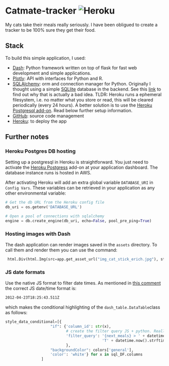 # Catmate-tracker ![Heroku](http://heroku-badge.herokuapp.com/?app=catmate-tracker&root=projects.html)
My cats take their meals really seriously. I have been obligued to create a tracker to be 100% sure they get their food.

## Stack 
To build this simple application, I used:

- [Dash](https://dash.plot.ly/): Python framework written on top of flask for fast web development and simple applications.
- [Plotly](https://plot.ly/): API with interfaces for Python and R. 
- [SQLAlchemy](https://www.sqlalchemy.org/): orm and connection manager for Python. Originally I thought using a simple [SQLlite](https://www.sqlite.org/index.html) database in the backend. See this [link](https://devcenter.heroku.com/articles/sqlite3) to find out why that is actually a bad idea. TLDR: Heroku runs a ephemeral filesystem, i.e. no matter what you store or read, this will be cleared periodically (every 24 hours). A better solution is to use the [Heroku Postgresql add-on](https://elements.heroku.com/addons/heroku-postgresql). Read below further setup information. 
- [GitHub](www.github.com): source code management
- [Heroku](http://www.heroku.com/): to deploy the app 

## Further notes 

### Heroku Postgres DB hosting 
Setting up a postgresql in Heroku is straightforward. You just need to activate the [Heroku Postgress](https://www.heroku.com/postgres) add-on at your application dashboard. The database instance runs is hosted in AWS.

After activating Heroku will add an extra global variable `DATABASE_URI` in `Config Vars`. These variables can be retrieved in your application as any other environmental variable:   

```Python
# Get the db URL from the Heroku config file 
db_uri = os.getenv('DATABASE_URL')

# Open a pool of connections with sqlalchemy
engine = db.create_engine(db_uri, echo=False, pool_pre_ping=True)
```

### Hosting images with Dash
The dash application can render images saved in the ```assets``` directory. To call them and render them you can use the command:

```Python
 html.Div(html.Img(src=app.get_asset_url("img_cat_stick_erich.jpg"), style={"width": "100%"})
```

### JS date formats

Use the native JS format to filter date times. As mentioned in [this comment](https://stackoverflow.com/a/15952652) the correct JS date/time format is:

```bash
2012-04-23T18:25:43.511Z
```

which makes the conditional highlighting of the ```dash_table.DataTable```class as follows:

```python
style_data_conditional=[{
                    "if": {'column_id': str(x),
                           # create the filter query JS + python. Really important: use the JS time format
                           'filter_query': '{next_meals} > ' + datetime.now().strftime("%Y-%m-%d") +
                                           'T' + datetime.now().strftime("%H:%M:%S")
                           },
                    "backgroundColor": colors['general'],
                    'color': 'white'} for x in sql_DF.columns
                ]
```
